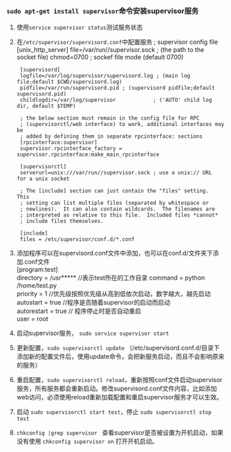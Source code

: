 ### `sudo apt-get install supervisor`命令安装supervisor服务

1. 使用`service supervisor status`测试服务状态
2. 在`/etc/supervisor/supervisord.conf`中配置服务
        ; supervisor config file
        [unix_http_server]
        file=/var/run//supervisor.sock   ; (the path to the socket file)
        chmod=0700                       ; sockef file mode (default 0700)

        [supervisord]
        logfile=/var/log/supervisor/supervisord.log ; (main log file;default $CWD/supervisord.log)
        pidfile=/var/run/supervisord.pid ; (supervisord pidfile;default supervisord.pid)
        childlogdir=/var/log/supervisor            ; ('AUTO' child log dir, default $TEMP)

        ; the below section must remain in the config file for RPC
        ; (supervisorctl/web interface) to work, additional interfaces may be
        ; added by defining them in separate rpcinterface: sections
        [rpcinterface:supervisor]
        supervisor.rpcinterface_factory = supervisor.rpcinterface:make_main_rpcinterface

        [supervisorctl]
        serverurl=unix:///var/run//supervisor.sock ; use a unix:// URL  for a unix socket

        ; The [include] section can just contain the "files" setting.  This
        ; setting can list multiple files (separated by whitespace or
        ; newlines).  It can also contain wildcards.  The filenames are
        ; interpreted as relative to this file.  Included files *cannot*
        ; include files themselves.

        [include]
        files = /etc/supervisor/conf.d/*.conf

3. 添加程序可以在supervisord.conf文件中添加，也可以在conf.d/文件夹下添加.conf文件  
      [program:test]  
      directory = /usr*****  //表示test所在的工作目录
      command = python /home/test.py  
      priority = 1 //优先级按照优先级从高到低依次启动，数字越大，越先启动  
      autostart = true   //程序是否随着supervisor的启动而启动  
      autorestart = true // 程序停止时是否自动重启  
      user = root    

4. 启动supervisor服务， `sudo service supervisor start`

5. 更新配置，`sudo supervisorctl update` （/etc/supervisord.conf.d/目录下添加新的配置文件后，使用update命令，会把新服务启动，而且不会影响原来的服务）

6. 重启配置，`sudo supervisorctl reload`，重新按照conf文件启动supervisor服务，所有服务都会重新启动。修改supervisord.conf文件内容，比如添加web访问，必须使用reload重新加载配置和重启supervisor服务才可以生效。

7. 启动 `sudo supervisorctl start test`，停止 `sudo supervisorctl stop test`

8. `chkconfig |grep supervisor ` 查看supervisor是否被设置为开机启动，如果没有使用 `chkconfig supervisor on` 打开开机启动。
